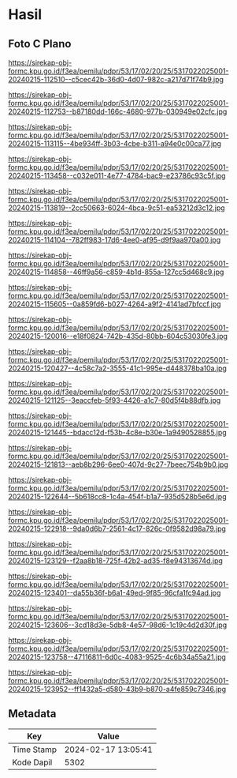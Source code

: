 # Hasil

## Foto C Plano

https://sirekap-obj-formc.kpu.go.id/f3ea/pemilu/pdpr/53/17/02/20/25/5317022025001-20240215-112510--c5cec42b-36d0-4d07-982c-a217d71f74b9.jpg

https://sirekap-obj-formc.kpu.go.id/f3ea/pemilu/pdpr/53/17/02/20/25/5317022025001-20240215-112753--b87180dd-166c-4680-977b-030949e02cfc.jpg

https://sirekap-obj-formc.kpu.go.id/f3ea/pemilu/pdpr/53/17/02/20/25/5317022025001-20240215-113115--4be934ff-3b03-4cbe-b311-a94e0c00ca77.jpg

https://sirekap-obj-formc.kpu.go.id/f3ea/pemilu/pdpr/53/17/02/20/25/5317022025001-20240215-113458--c032e011-4e77-4784-bac9-e23786c93c5f.jpg

https://sirekap-obj-formc.kpu.go.id/f3ea/pemilu/pdpr/53/17/02/20/25/5317022025001-20240215-113819--2cc50663-6024-4bca-9c51-ea53212d3c12.jpg

https://sirekap-obj-formc.kpu.go.id/f3ea/pemilu/pdpr/53/17/02/20/25/5317022025001-20240215-114104--782ff983-17d6-4ee0-af95-d9f9aa970a00.jpg

https://sirekap-obj-formc.kpu.go.id/f3ea/pemilu/pdpr/53/17/02/20/25/5317022025001-20240215-114858--46ff9a56-c859-4b1d-855a-127cc5d468c9.jpg

https://sirekap-obj-formc.kpu.go.id/f3ea/pemilu/pdpr/53/17/02/20/25/5317022025001-20240215-115605--0a859fd6-b027-4264-a9f2-4141ad7bfccf.jpg

https://sirekap-obj-formc.kpu.go.id/f3ea/pemilu/pdpr/53/17/02/20/25/5317022025001-20240215-120016--e18f0824-742b-435d-80bb-604c53030fe3.jpg

https://sirekap-obj-formc.kpu.go.id/f3ea/pemilu/pdpr/53/17/02/20/25/5317022025001-20240215-120427--4c58c7a2-3555-41c1-995e-d448378ba10a.jpg

https://sirekap-obj-formc.kpu.go.id/f3ea/pemilu/pdpr/53/17/02/20/25/5317022025001-20240215-121125--3eaccfeb-5f93-4426-a1c7-80d5f4b88dfb.jpg

https://sirekap-obj-formc.kpu.go.id/f3ea/pemilu/pdpr/53/17/02/20/25/5317022025001-20240215-121445--bdacc12d-f53b-4c8e-b30e-1a9490528855.jpg

https://sirekap-obj-formc.kpu.go.id/f3ea/pemilu/pdpr/53/17/02/20/25/5317022025001-20240215-121813--aeb8b296-6ee0-407d-9c27-7beec754b9b0.jpg

https://sirekap-obj-formc.kpu.go.id/f3ea/pemilu/pdpr/53/17/02/20/25/5317022025001-20240215-122644--5b618cc8-1c4a-454f-b1a7-935d528b5e6d.jpg

https://sirekap-obj-formc.kpu.go.id/f3ea/pemilu/pdpr/53/17/02/20/25/5317022025001-20240215-122918--9da0d6b7-2561-4c17-826c-0f9582d98a79.jpg

https://sirekap-obj-formc.kpu.go.id/f3ea/pemilu/pdpr/53/17/02/20/25/5317022025001-20240215-123129--f2aa8b18-725f-42b2-ad35-f8e94313674d.jpg

https://sirekap-obj-formc.kpu.go.id/f3ea/pemilu/pdpr/53/17/02/20/25/5317022025001-20240215-123401--da55b36f-b6a1-49ed-9f85-96cfa1fc94ad.jpg

https://sirekap-obj-formc.kpu.go.id/f3ea/pemilu/pdpr/53/17/02/20/25/5317022025001-20240215-123606--3cd18d3e-5db8-4e57-98d6-1c19c4d2d30f.jpg

https://sirekap-obj-formc.kpu.go.id/f3ea/pemilu/pdpr/53/17/02/20/25/5317022025001-20240215-123758--47116811-6d0c-4083-9525-4c6b34a55a21.jpg

https://sirekap-obj-formc.kpu.go.id/f3ea/pemilu/pdpr/53/17/02/20/25/5317022025001-20240215-123952--ff1432a5-d580-43b9-b870-a4fe859c7346.jpg


## Metadata

| Key        | Value               |
| ---------- | ------------------- |
| Time Stamp | 2024-02-17 13:05:41 |
| Kode Dapil | 5302                |



